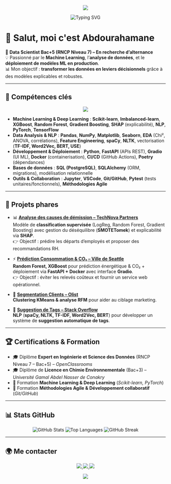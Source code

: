 <!-- Banner -->
<p align="center">
  <img src="https://capsule-render.vercel.app/api?type=waving&color=0:0f2027,50:203a43,100:2c5364&height=180&section=header&text=Abdourahamane%20LY&fontSize=40&fontColor=ffffff&animation=fadeIn&fontAlignY=35"/>
</p>

<!-- Typing Slogan -->
<p align="center">
  <img src="https://readme-typing-svg.demolab.com?font=Fira+Code&pause=1000&color=36D1DC&center=true&vCenter=true&width=800&lines=Data+Scientist+(Bac%2B5)+en+recherche+d%27alternance;Data+Scientist+%7C+Machine+Learning+Engineer;Turning+Data+into+Business+Impact;Machine+Learning+%7C+Explainability+%7C+Deployment;Prediction+%7C+Explainability+%7C+API+ML;Python+%7C+Scikit-Learn+%7C+FastAPI+%7C+Docker" alt="Typing SVG" />
</p>

# 👋 Salut, moi c'est Abdourahamane

🎯 **Data Scientist Bac+5 (RNCP Niveau 7) – En recherche d’alternance**  
💡 Passionné par le **Machine Learning**, l’**analyse de données**, et le **déploiement de modèles ML en production**.  
📊 Mon objectif : **transformer les données en leviers décisionnels** grâce à des modèles explicables et robustes.

---

## 🔧 Compétences clés

<p align="center">
  <img src="https://skillicons.dev/icons?i=python,git,docker,postgres,tensorflow,pytorch" /><br/>
</p>

- **Machine Learning & Deep Learning** : **Scikit-learn**, **Imbalanced-learn**, **XGBoost**, **Random Forest**, **Gradient Boosting**, **SHAP** (explicabilité), **NLP**, **PyTorch**, **TensorFlow**  
- **Data Analysis & NLP** : **Pandas**, **NumPy**, **Matplotlib**, **Seaborn**, **EDA** (Chi², ANOVA, corrélations), **Feature Engineering**, **spaCy**, **NLTK**, vectorisation (**TF-IDF, Word2Vec, BERT, USE**)  
- **Développement & Déploiement** : **Python**, **FastAPI** (APIs REST), **Gradio** (UI ML), **Docker** (containerisation), **CI/CD** (GitHub Actions), **Poetry** (dépendances)  
- **Bases de données** : **SQL (PostgreSQL)**, **SQLAlchemy** (ORM, migrations), modélisation relationnelle  
- **Outils & Collaboration** : **Jupyter**, **VSCode**, **Git/GitHub**, **Pytest** (tests unitaires/fonctionnels), **Méthodologies Agile**

---

## 📌 Projets phares

- 📊 **[Analyse des causes de démission – TechNova Partners](https://github.com/LyAbdourahmane/Finding-the-reasons-for-resignation-at-Technova-Partners)**  
  Modèle de **classification supervisée** (LogReg, Random Forest, Gradient Boosting) avec gestion du déséquilibre (**SMOTETomek**) et explicabilité via **SHAP**.  
  👉 Objectif : prédire les départs d’employés et proposer des recommandations RH.

- ⚡ **[Prédiction Consommation & CO₂ – Ville de Seattle](https://github.com/LyAbdourahmane/ml-api-deployment)**  
  **Random Forest, XGBoost** pour prédiction énergétique & CO₂ + déploiement via **FastAPI + Docker** avec interface **Gradio**.  
  👉 Objectif : éviter les relevés coûteux et fournir un service web opérationnel.

- 🛒 **[Segmentation Clients – Olist](https://github.com/LyAbdourahmane/olist-customer-segmentation)**  
  **Clustering KMeans & analyse RFM** pour aider au ciblage marketing.

- 🤖 **[Suggestion de Tags – Stack Overflow](https://github.com/LyAbdourahmane/Automatically-categorize-questions-on-Stack-Overflow)**  
  **NLP** (**spaCy, NLTK, TF-IDF, Word2Vec, BERT**) pour développer un système de **suggestion automatique de tags**.

---

## 🏆 Certifications & Formation

- 🎓 Diplôme **Expert en Ingénierie et Science des Données** (RNCP Niveau 7 – Bac+5) – *OpenClassrooms*  
- 🎓 Diplôme de **Licence en Chimie Environnementale** (Bac+3) – *Université Gamal Abdel Nasser de Conakry*  
- 📜 Formation **Machine Learning & Deep Learning** (*Scikit-learn, PyTorch*)  
- 📜 Formation **Méthodologies Agile & Développement collaboratif** (*Git/GitHub*)  

---

## 📊 Stats GitHub

<p align="center">
  <img src="https://github-readme-stats.vercel.app/api?username=LyAbdourahmane&show_icons=true&theme=tokyonight" alt="GitHub Stats"/>
  <img src="https://github-readme-stats.vercel.app/api/top-langs/?username=LyAbdourahmane&layout=compact&theme=tokyonight" alt="Top Languages"/>
  <img src="https://streak-stats.demolab.com?user=LyAbdourahmane&theme=tokyonight&hide_border=false" alt="GitHub Streak"/>
</p>

---

## 🌍 Me contacter

<p align="center">
  <a href="mailto:lyabdourahamane66@gmail.com">
    <img src="https://img.shields.io/badge/Email-D14836?style=for-the-badge&logo=gmail&logoColor=white"/>
  </a>
  <a href="https://www.linkedin.com/in/abdourahamane-ly-ab322a35b/">
    <img src="https://img.shields.io/badge/LinkedIn-0077B5?style=for-the-badge&logo=linkedin&logoColor=white"/>
  </a>
  <a href="https://lyabdourahamane.netlify.app/">
    <img src="https://img.shields.io/badge/Portfolio-0f2027?style=for-the-badge&logo=About.me&logoColor=white"/>
  </a>
</p>

<!-- Footer Wave -->
<p align="center">
  <img src="https://capsule-render.vercel.app/api?type=waving&color=0:2c5364,50:203a43,100:0f2027&height=120&section=footer"/>
</p>

